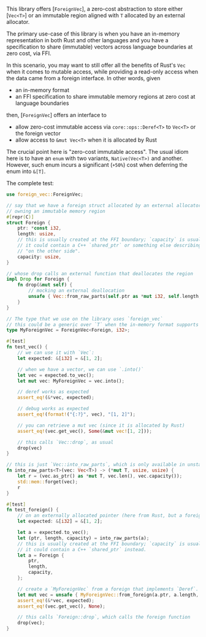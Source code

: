 This library offers [`ForeignVec`], a zero-cost abstraction to store either [`Vec<T>`]
or an immutable region aligned with `T` allocated by an external allocator.

The primary use-case of this library is when you have an in-memory representation
in both Rust and other languages and you have a specification to share
(immutable) vectors across language boundaries at zero cost, via FFI.

In this scenario, you may want to still offer all the benefits of Rust's `Vec`
when it comes to mutable access, while providing a read-only access when the
data came from a foreign interface. In other words, given

* an in-memory format
* an FFI specification to share immutable memory regions at zero cost at language
  boundaries

then, [`ForeignVec`] offers an interface to

* allow zero-cost immutable access via `core::ops::Deref<T>` to `Vec<T>` or
  the foreign vector
* allow access to `&mut Vec<T>` when it is allocated by Rust

The crucial point here is "zero-cost immutable access". The usual idiom
here is to have an `enum` with two variants, `Native(Vec<T>)` and another.
However, such enum incurs a significant (`+50%`) cost when deferring the enum
into `&[T]`.

The complete test:

```rust
use foreign_vec::ForeignVec;

// say that we have a foreign struct allocated by an external allocator (e.g. C++)
// owning an immutable memory region
#[repr(C)]
struct Foreign {
    ptr: *const i32,
    length: usize,
    // this is usually created at the FFI boundary; `capacity` is usually "hidden" in that
    // it could contain a C++ `shared_ptr` or something else describing the region
    // "on the other side".
    capacity: usize,
}

// whose drop calls an external function that deallocates the region
impl Drop for Foreign {
    fn drop(&mut self) {
        // mocking an external deallocation
        unsafe { Vec::from_raw_parts(self.ptr as *mut i32, self.length, self.capacity) };
    }
}

// The type that we use on the library uses `foreign_vec`
// this could be a generic over `T` when the in-memory format supports multiple types.
type MyForeignVec = ForeignVec<Foreign, i32>;

#[test]
fn test_vec() {
    // we can use it with `Vec`:
    let expected: &[i32] = &[1, 2];

    // when we have a vector, we can use `.into()`
    let vec = expected.to_vec();
    let mut vec: MyForeignVec = vec.into();

    // deref works as expected
    assert_eq!(&*vec, expected);

    // debug works as expected
    assert_eq!(format!("{:?}", vec), "[1, 2]");

    // you can retrieve a mut vec (since it is allocated by Rust)
    assert_eq!(vec.get_vec(), Some(&mut vec![1, 2]));

    // this calls `Vec::drop`, as usual
    drop(vec)
}

// this is just `Vec::into_raw_parts`, which is only available in unstable channels
fn into_raw_parts<T>(vec: Vec<T>) -> (*mut T, usize, usize) {
    let r = (vec.as_ptr() as *mut T, vec.len(), vec.capacity());
    std::mem::forget(vec);
    r
}

#[test]
fn test_foreign() {
    // on an externally allocated pointer (here from Rust, but a foreign call would do the same)
    let expected: &[i32] = &[1, 2];

    let a = expected.to_vec();
    let (ptr, length, capacity) = into_raw_parts(a);
    // this is usually created at the FFI boundary; `capacity` is usually "hidden" in that
    // it could contain a C++ `shared_ptr` instead.
    let a = Foreign {
        ptr,
        length,
        capacity,
    };

    // create a `MyForeignVec` from a foreign that implements `Deref`.
    let mut vec = unsafe { MyForeignVec::from_foreign(a.ptr, a.length, a) };
    assert_eq!(&*vec, expected);
    assert_eq!(vec.get_vec(), None);

    // this calls `Foreign::drop`, which calls the foreign function
    drop(vec);
}

```
